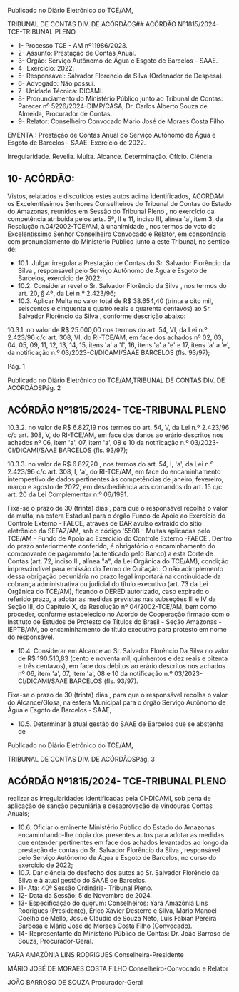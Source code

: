 Publicado  no  Diário  Eletrônico do TCE/AM,

TRIBUNAL DE CONTAS DIV. DE ACÓRDÃOS## ACÓRDÃO Nº1815/2024- TCE-TRIBUNAL PLENO

- 1- Processo TCE - AM nº11986/2023.
- 2- Assunto: Prestação de Contas Anual.
- 3- Órgão: Serviço Autônomo de Água e Esgoto de Barcelos - SAAE.
- 4- Exercício: 2022.
- 5- Responsável: Salvador Florencio da Silva (Ordenador de Despesa).
- 6- Advogado: Não possui.
- 7- Unidade Técnica: DICAMI.
- 8- Pronunciamento  do  Ministério  Público  junto  ao  Tribunal  de  Contas: Parecer  nº 5226/2024-DIMP/CASA, Dr. Carlos Alberto Souza de Almeida, Procurador de Contas.
- 9- Relator: Conselheiro Convocado Mário José de Moraes Costa Filho.

EMENTA :  Prestação  de  Contas  Anual  do  Serviço Autônomo de Água e Esgoto de Barcelos - SAAE. Exercício de 2022.

Irregularidade. Revelia. Multa. Alcance. Determinação. Ofício. Ciência.

## 10-  ACÓRDÃO:

Vistos, relatados e discutidos estes autos acima identificados, ACORDAM os Excelentíssimos Senhores Conselheiros do Tribunal de Contas do Estado do Amazonas, reunidos em Sessão do Tribunal Pleno , no exercício da competência atribuída pelos arts. 5º, II e 11, inciso III, alínea 'a', item 3, da Resolução n.04/2002-TCE/AM, à unanimidade , nos  termos  do  voto  do  Excelentíssimo  Senhor  Conselheiro  Convocado  e  Relator, em consonância com pronunciamento do Ministério Público junto a este Tribunal, no sentido de:

- 10.1. Julgar irregular a  Prestação de Contas do Sr.  Salvador Florêncio da Silva ,  responsável pelo Serviço Autônomo de Água e Esgoto de Barcelos, exercício de 2022;
- 10.2. Considerar revel o Sr. Salvador Florêncio da Silva , nos termos do art. 20, § 4º, da Lei n.º 2.423/96;
- 10.3. Aplicar  Multa no  valor  total de R$  38.654,40 (trinta e  oito mil, seiscentos  e  cinquenta  e  quatro  reais  e  quarenta  centavos)  ao Sr. Salvador Florêncio da Silva , conforme descrição abaixo:

10.3.1. no valor de R$ 25.000,00 nos termos do art. 54, VI, da Lei n.º 2.423/96 c/c art. 308, VI, do RI-TCE/AM, em face dos achados nº 02, 03, 04, 05, 09, 11, 12, 13, 14, 15, itens 'a' a 'f', 16, itens 'a' a 'e' e 17, itens 'a' a 'e', da notificação n.º 03/2023-CI/DICAMI/SAAE BARCELOS (fls. 93/97);

Pág. 1

Publicado  no  Diário  Eletrônico do TCE/AM,TRIBUNAL DE CONTAS DIV. DE ACÓRDÃOSPág. 2

## ACÓRDÃO Nº1815/2024- TCE-TRIBUNAL PLENO

10.3.2. no  valor  de R$ 6.827,19 nos  termos  do  art.  54,  V,  da  Lei  n.º 2.423/96 c/c art. 308, V, do RI-TCE/AM, em face dos danos ao erário descritos  nos  achados  nº  06,  item  'a',  07,  item  'a',  08  e  10  da notificação n.º 03/2023-CI/DICAMI/SAAE BARCELOS (fls. 93/97);

10.3.3. no valor de R$ 6.827,20 , nos termos do art. 54, I, 'a', da Lei n.º 2.423/96 c/c art. 308, I, 'a', do RI-TCE/AM, em face do encaminhamento intempestivo de dados pertinentes às competências de janeiro, fevereiro, março e agosto de 2022, em desobediência aos comandos do art. 15 c/c art. 20 da Lei Complementar n.º 06/1991.

Fixa-se o prazo de 30 (trinta) dias , para que o responsável recolha o valor  da  multa,  na  esfera  Estadual  para  o  órgão  Fundo  de  Apoio  ao Exercício  do  Controle  Externo  -  FAECE,  através  de  DAR  avulso extraído do sítio eletrônico da SEFAZ/AM, sob o código '5508 - Multas aplicadas  pelo  TCE/AM  -  Fundo  de  Apoio  ao  Exercício  do  Controle Externo -FAECE'.  Dentro  do prazo anteriormente conferido, é obrigatório o encaminhamento do comprovante de pagamento (autenticado  pelo  Banco)  a  esta  Corte  de  Contas  (art.  72,  inciso  III, alínea "a", da Lei Orgânica do TCE/AM), condição imprescindível para emissão do Termo de Quitação. O não adimplemento dessa obrigação pecuniária  no  prazo  legal  importará  na  continuidade  da  cobrança administrativa ou judicial do título executivo (art. 73 da Lei Orgânica do TCE/AM), ficando o DERED autorizado, caso expirado o referido prazo, a adotar as medidas previstas nas subseções III e IV da Seção III, do Capítulo  X,  da  Resolução  nº  04/2002-TCE/AM,  bem  como  proceder, conforme  estabelecido  no  Acordo  de  Cooperação  firmado  com  o Instituto de Estudos de Protesto de Títulos do Brasil - Seção Amazonas - IEPTB/AM, ao encaminhamento do título executivo para protesto em nome do responsável.

- 10.4. Considerar em Alcance ao Sr. Salvador Florêncio Da Silva no valor de  R$  190.510,83 (cento  e  noventa  mil,  quinhentos  e  dez  reais  e oitenta  e  três  centavos),  em  face  dos  débitos  ao  erário  descritos  nos achados  nº  06,  item  'a',  07,  item  'a',  08  e  10  da  notificação  n.º 03/2023-CI/DICAMI/SAAE BARCELOS (fls. 93/97).

Fixa-se o prazo de 30 (trinta) dias , para que o responsável recolha o valor  do  Alcance/Glosa,  na  esfera  Municipal  para  o  órgão  Serviço Autônomo de Água e Esgoto de Barcelos - SAAE,

- 10.5. Determinar à atual gestão do SAAE de Barcelos que se abstenha de

Publicado  no  Diário  Eletrônico do TCE/AM,

TRIBUNAL DE CONTAS DIV. DE ACÓRDÃOSPág. 3

## ACÓRDÃO Nº1815/2024- TCE-TRIBUNAL PLENO

realizar as irregularidades identificadas pela CI-DICAMI, sob pena de aplicação de sanção pecuniária e desaprovação de vindouras Contas Anuais;

- 10.6. Oficiar o  eminente Ministério  Público  do  Estado  do  Amazonas encaminhando-lhe cópia dos presentes autos para adotar as medidas que entender pertinentes em face dos achados levantados ao longo da prestação de contas do Sr. Salvador  Florêncio  da  Silva , responsável pelo Serviço Autônomo de Água e Esgoto de Barcelos, no curso do exercício de 2022;
- 10.7. Dar  ciência do  desfecho  dos  autos  ao Sr.  Salvador  Florêncio  da Silva e à atual gestão do SAAE de Barcelos.
- 11-  Ata: 40ª Sessão Ordinária- Tribunal Pleno.
- 12-  Data da Sessão: 5 de Novembro de 2024.
- 13-  Especificação do quórum: Conselheiros: Yara Amazônia Lins Rodrigues (Presidente),  Érico  Xavier  Desterro  e  Silva,  Mario  Manoel  Coelho  de  Mello,  Josué Cláudio de Souza Neto, Luís Fabian Pereira Barbosa e Mário José de Moraes Costa Filho (Convocado).
- 14-  Representante  do  Ministério  Público  de  Contas: Dr.  João  Barroso  de  Souza, Procurador-Geral.

YARA AMAZÔNIA LINS RODRIGUES Conselheira-Presidente

MÁRIO JOSÉ DE MORAES COSTA FILHO Conselheiro-Convocado e Relator

JOÃO BARROSO DE SOUZA Procurador-Geral